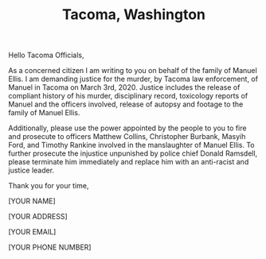 ---
title: Tacoma, Washington
permalink: "/tacoma"
name: Letter to Tacoma City Officials
state: WA
city: Tacoma
layout: email
recipients:
- Chris.beale@cityoftacoma.org 
- Victoria.woodwards@cityoftacoma.org 
- nicole.nowman@cityoftacoma.org
subject: Justice for the Manslaughter of Manuel Ellis
body: "Hello Tacoma Officials,\n\n

As a concerned citizen I am writing to you on behalf of the family of Manuel Ellis. I am demanding justice for the murder, by Tacoma law enforcement, of Manuel in Tacoma on March 3rd, 2020. Justice includes the release of compliant history of his murder, disciplinary record, toxicology reports of Manuel and the officers involved, release of autopsy and footage to the family of Manuel Ellis.\n\n

Additionally, please use the power appointed by the people to you to fire and prosecute to officers Matthew Collins, Christopher Burbank, Masyih Ford, and Timothy Rankine involved in the manslaughter of Manuel Ellis. To further prosecute the injustice unpunished by police chief Donald Ramsdell, please terminate him immediately and replace him with an anti-racist and justice leader.\n\n

Thank you for your time,\n\n

[YOUR NAME]\n\n
[YOUR ADDRESS]\n\n
[YOUR EMAIL]\n\n
[YOUR PHONE NUMBER]\n\n
"
---